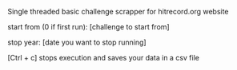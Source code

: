 Single threaded basic challenge scrapper for hitrecord.org website


start from (0 if first run): [challenge to start from]

stop year: [date you want to stop running]


[Ctrl + c] stops execution and saves your data in a csv file
